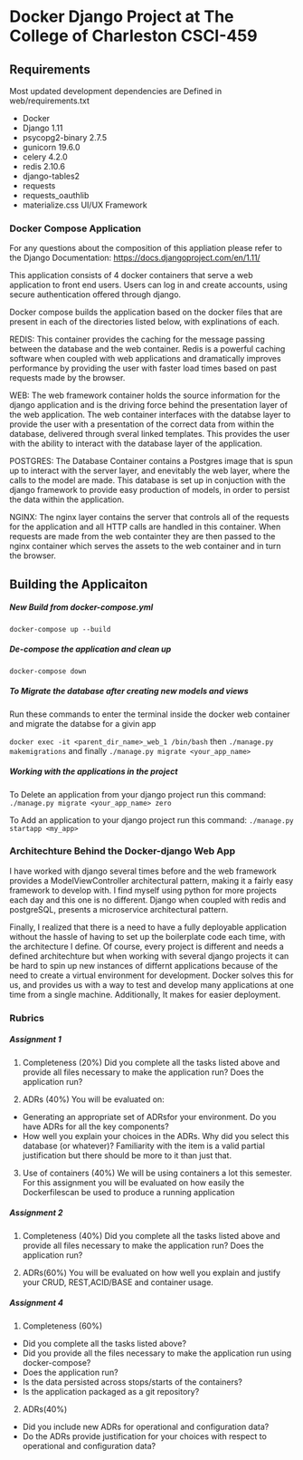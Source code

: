 # Docker Django Project at The College of Charleston CSCI-459

## Requirements
Most updated development dependencies are Defined in web/requirements.txt
- Docker
- Django 1.11
- psycopg2-binary 2.7.5
- gunicorn 19.6.0
- celery 4.2.0
- redis 2.10.6
- django-tables2
- requests 
- requests_oauthlib
- materialize.css UI/UX Framework 

### Docker Compose Application 

For any questions about the composition of this appliation please refer to the Django Documentation: https://docs.djangoproject.com/en/1.11/

This application consists of 4 docker containers that serve a web application to front end users. Users can log in and create accounts, using secure authentication offered through django. 

Docker compose builds the application based on the docker files that are present in each of the directories listed below, with explinations of each. 

REDIS: This container provides the caching for the message passing between the database and the web container. Redis is a powerful caching software when coupled with web applications and dramatically improves performance by providing the user with faster load times based on past requests made by the browser. 

WEB: The web framework container holds the source information for the django application and is the driving force behind the presentation layer of the web application. The web container interfaces with the databse layer to provide the user with a presentation of the correct data from within the database, delivered through sveral linked templates. This provides the user with the ability to interact with the database layer of the application. 

POSTGRES: The Database Container contains a Postgres image that is spun up to interact with the server layer, and enevitably the web layer, where the calls to the model are made. This database is set up in conjuction with the django framework to provide easy production of models, in order to persist the data within the application. 

NGINX: The nginx layer contains the server that controls all of the requests for the application and all HTTP calls are handled in this container. When requests are made from the web containter they are then passed to the nginx container which serves the assets to the web container and in turn the browser. 

## Building the Applicaiton 

##### New Build from docker-compose.yml 
`docker-compose up --build`

##### De-compose the application and clean up
`docker-compose down`

##### To Migrate the database after creating new models and views 
Run these commands to enter the terminal inside the docker web container and migrate the databse for a givin app

`docker exec -it <parent_dir_name>_web_1 /bin/bash` then `./manage.py makemigrations` and finally `./manage.py migrate <your_app_name>`

##### Working with the applications in the project 
To Delete an application from your django project run this command:
`./manage.py migrate <your_app_name> zero`

To Add an application to your django project run this command: 
`./manage.py startapp <my_app>`

### Architechture Behind the Docker-django Web App
I have worked with django several times before and the web framework provides a ModelViewController architectural pattern, making it a fairly easy framework to develop with. I find myself using python for more projects each day and this one is no different. Django when coupled with redis and postgreSQL, presents a microservice architectural pattern. 

Finally, I realized that there is a need to have a fully deployable application without the hassle of having to set up the boilerplate code each time, with the architecture I define. Of course, every project is different and needs a defined architechture but when working with several django projects it can be hard to spin up new instances of differnt applications because of the need to create a virtual environment for development. Docker solves this for us, and provides us with a way to test and develop many applications at one time from a single machine. Additionally, It makes for easier deployment. 

### Rubrics

##### Assignment 1

1. Completeness (20%) Did you complete all the tasks listed above and provide all files necessary to make the application run? Does the application run?

2. ADRs (40%) 
You will be evaluated on:
- Generating an appropriate set of ADRsfor your environment. Do you have ADRs for all the key components?
- How well you explain your choices in the ADRs. Why did you select this database (or whatever)? Familiarity with the item is a valid partial justification but there should be more to it than just that.

3. Use of containers (40%)
We will be using containers a lot this semester. For this assignment you will be evaluated on how easily the Dockerfilescan be used to produce a running application

##### Assignment 2

1. Completeness (40%)
Did you complete all the tasks listed above and provide all files necessary to make the application run? Does the application run?

2. ADRs(60%)
You will be evaluated on how well you explain and justify your CRUD, REST,ACID/BASE and container usage.

##### Assignment 4

1. Completeness (60%)
- Did you complete all the tasks listed above?
- Did you provide all the files necessary to make the application run using docker-compose?
- Does the application run?
- Is the data persisted across stops/starts of the containers?
- Is the application packaged as a git repository?

2. ADRs(40%)
- Did you include new ADRs for operational and configuration data?
- Do the ADRs provide justification for your choices with respect to operational and configuration data?